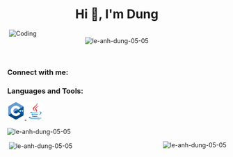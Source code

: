 <h1 align="center">Hi 👋, I'm Dung</h1>

<img align ="right" alt ="Coding" width="500" src="https://i.pinimg.com/originals/50/83/e0/5083e0a2a7dcaae07c142e8b87036a27.gif">
<p align="center"> <img src="https://komarev.com/ghpvc/?username=le-anh-dung-05-05&label=Profile%20views&color=0e75b6&style=flat" alt="le-anh-dung-05-05" /> </p>

<p align="left"> <a href="https://twitter.com/" target="blank"><img src="https://img.shields.io/twitter/follow/?logo=twitter&style=for-the-badge" alt="" /></a> </p>

<h3 align="left">Connect with me:</h3>
<p align="left">
</p>

<h3 align="left">Languages and Tools:</h3>
<p align="left"> <a href="https://www.w3schools.com/cpp/" target="_blank" rel="noreferrer"> <img src="https://raw.githubusercontent.com/devicons/devicon/master/icons/cplusplus/cplusplus-original.svg" alt="cplusplus" width="40" height="40"/> </a> <a href="https://www.java.com" target="_blank" rel="noreferrer"> <img src="https://raw.githubusercontent.com/devicons/devicon/master/icons/java/java-original.svg" alt="java" width="40" height="40"/> </a> </p>

<p><img align="center" src="https://github-readme-stats.vercel.app/api/top-langs?username=le-anh-dung-05-05&show_icons=true&locale=en&layout=compact" alt="le-anh-dung-05-05" /></p>

<p>&nbsp;<img align="center" src="https://github-readme-stats.vercel.app/api?username=le-anh-dung-05-05&show_icons=true&locale=en" alt="le-anh-dung-05-05" />

<img align="right" src="https://github-readme-streak-stats.herokuapp.com/?user=le-anh-dung-05-05&" alt="le-anh-dung-05-05" />
</p>

